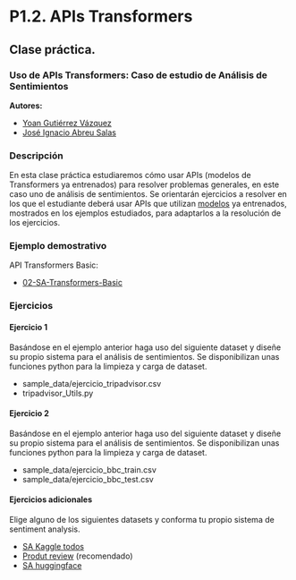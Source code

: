 P1.2. APIs Transformers
====================================

## **Clase práctica.**

### Uso de APIs Transformers: Caso de estudio de Análisis de Sentimientos

**Autores:**

- [Yoan Gutiérrez Vázquez][yoan]
- [José Ignacio Abreu Salas][abreu]

### Descripción

En esta clase práctica estudiaremos cómo usar APIs (modelos de Transformers ya entrenados) para resolver problemas generales, en este caso uno de análisis de sentimientos.
Se orientarán ejercicios a resolver en los que el estudiante deberá usar APIs que utilizan [modelos] ya entrenados, mostrados en los ejemplos estudiados, para adaptarlos a la resolución de los ejercicios.

### Ejemplo demostrativo

API Transformers Basic:

- [02-SA-Transformers-Basic]

### Ejercicios

#### Ejercicio 1

Basándose en el ejemplo anterior haga uso del siguiente dataset y diseñe su propio sistema para el análisis de sentimientos. Se disponibilizan unas funciones python para la limpieza y carga de dataset.

- sample_data/ejercicio_tripadvisor.csv
- tripadvisor_Utils.py

#### Ejercicio 2

Basándose en el ejemplo anterior haga uso del siguiente dataset y diseñe su propio sistema para el análisis de sentimientos. Se disponibilizan unas funciones python para la limpieza y carga de dataset.

- sample_data/ejercicio_bbc_train.csv
- sample_data/ejercicio_bbc_test.csv

#### Ejercicios adicionales

Elige alguno de los siguientes datasets y conforma tu propio sistema de sentiment analysis.

- [SA Kaggle todos][kaggle]
- [Produt review][product] (recomendado)
- [SA huggingface][huggingface]

[huggingface]: https://huggingface.co/datasets?search=sentiment
[product]: https://www.kaggle.com/arbazkhan971/product-sentiment-analysis
[kaggle]: https://www.kaggle.com/search?q=sentiment+analysis+in%3Adatasets

[modelos]: https://huggingface.co/models
[02-SA-Transformers-Basic]: https://github.com/TeachingTextMining/TextClassification/tree/main/02-SA-Transformers-Basic

[yoan]: https://orcid.org/0000-0002-4052-7427
[abreu]: https://orcid.org/0000-0002-4637-4206